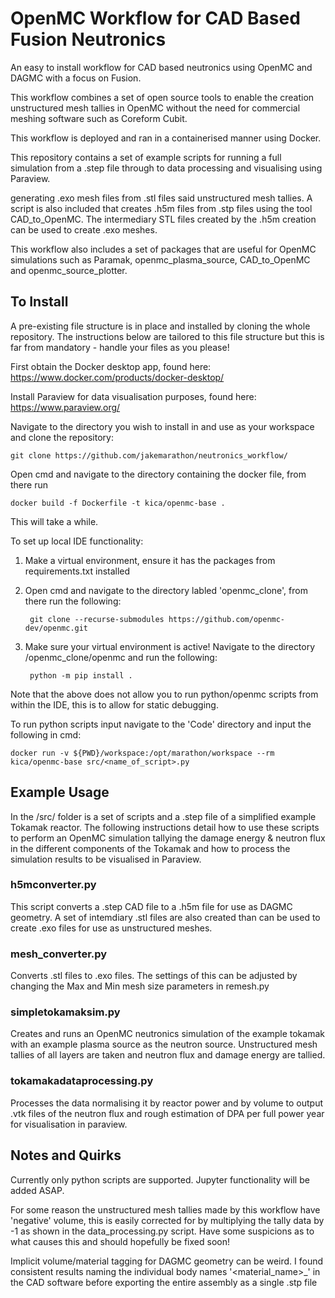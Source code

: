 # OpenMC Workflow for CAD Based Fusion Neutronics
An easy to install workflow for CAD based neutronics using OpenMC and DAGMC with a focus on Fusion. 

This workflow combines a set of open source tools to enable the creation unstructured mesh tallies in OpenMC without the need for commercial meshing software such as Coreform Cubit.

This workflow is deployed and ran in a containerised manner using Docker.

This repository contains a set of example scripts for running a full simulation from a .step file through to data processing and visualising using Paraview.

 generating .exo mesh files from .stl files said unstructured mesh tallies. A script is also included that creates .h5m files from .stp files using the tool CAD_to_OpenMC. The intermediary STL files created by the .h5m creation can be used to create .exo meshes.

 This workflow also includes a set of packages that are useful for OpenMC simulations such as Paramak, openmc_plasma_source, CAD_to_OpenMC and openmc_source_plotter.

## To Install

A pre-existing file structure is in place and installed by cloning the whole repository. The instructions below are tailored to this file structure but this is far from mandatory - handle your files as you please!

First obtain the Docker desktop app, found here:
https://www.docker.com/products/docker-desktop/

Install Paraview for data visualisation purposes, found here:
https://www.paraview.org/

Navigate to the directory you wish to install in and use as your workspace and clone the repository:

    git clone https://github.com/jakemarathon/neutronics_workflow/

Open cmd and navigate to the directory containing the docker file, from there run

    docker build -f Dockerfile -t kica/openmc-base .
This will take a while.

To set up local IDE functionality:
1. Make a virtual environment, ensure it has the packages from requirements.txt installed
2. Open cmd and navigate to the directory labled 'openmc_clone', from there run the following:
   
        git clone --recurse-submodules https://github.com/openmc-dev/openmc.git
3. Make sure your virtual environment is active!
    Navigate to the directory /openmc_clone/openmc and run the following:

        python -m pip install .

Note that the above does not allow you to run python/openmc scripts from within the IDE, this is to allow for static debugging.

To run python scripts input navigate to the 'Code' directory and input the following in cmd:

    docker run -v ${PWD}/workspace:/opt/marathon/workspace --rm kica/openmc-base src/<name_of_script>.py

## Example Usage

In the /src/ folder is a set of scripts and a .step file of a simplified example Tokamak reactor. The following instructions detail how to use these scripts to perform an OpenMC simulation tallying the damage energy & neutron flux in the different components of the Tokamak and how to process the simulation results to be visualised in Paraview.

### h5mconverter.py
This script converts a .step CAD file to a .h5m file for use as DAGMC geometry. A set of intemdiary .stl files are also created than can be used to create .exo files for use as unstructured meshes.

### mesh_converter.py
Converts .stl files to .exo files. The settings of this can be adjusted by changing the Max and Min mesh size parameters in remesh.py

### simpletokamaksim.py
Creates and runs an OpenMC neutronics simulation of the example tokamak with an example plasma source as the neutron source. Unstructured mesh tallies of all layers are taken and neutron flux and damage energy are tallied.

### tokamakadataprocessing.py
Processes the data normalising it by reactor power and by volume to output .vtk files of the neutron flux and rough estimation of DPA per full power year for visualisation in paraview.

## Notes and Quirks
Currently only python scripts are supported. Jupyter functionality will be added ASAP.

For some reason the unstructured mesh tallies made by this workflow have 'negative' volume, this is easily corrected for by multiplying the tally data by -1 as shown in the data_processing.py script. Have some suspicions as to what causes this and should hopefully be fixed soon!

Implicit volume/material tagging for DAGMC geometry can be weird. I found consistent results naming the individual body names '<material_name>_<object>' in the CAD software before exporting the entire assembly as a single .stp file
